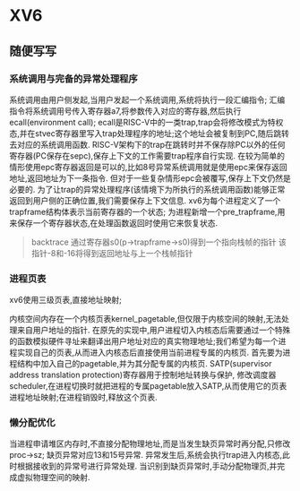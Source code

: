 # XV6
## 随便写写
### 系统调用与完备的异常处理程序

系统调用由用户侧发起,当用户发起一个系统调用,系统将执行一段汇编指令;
汇编指令将系统调用号传入寄存器a7,将参数传入对应的寄存器,然后执行ecall(environment call);
ecall是RISC-V中的一类trap,trap会将修改模式为特权态,并在stvec寄存器里写入trap处理程序的地址;这个地址会被复制到PC,随后跳转去对应的系统调用函数.
RISC-V架构下的trap在跳转时并不保存除PC以外的任何寄存器(PC保存在sepc),保存上下文的工作需要trap程序自行实现.
在较为简单的情形使用epc寄存器返回是可以的,比如8号异常系统调用就是使用epc来保存返回地址,返回地址为下一条指令.
但对于一些复杂情形epc会被覆写,保存上下文仍然是必要的.
为了让trap的异常处理程序(该情境下为所执行的系统调用函数)能够正常返回到用户侧的正确位置,我们需要保存上下文信息.
xv6为每个进程定义了一个trapframe结构体表示当前寄存器的一个状态;
为进程新增一个pre_trapframe,用来保存一个寄存器状态,在处理函数返回时使用它来恢复状态.

>backtrace
通过寄存器s0(p->trapframe->s0)得到一个指向栈帧的指针
该指针-8和-16将得到返回地址与上一个栈帧指针

### 进程页表

xv6使用三级页表,直接地址映射;

内核空间内存在一个内核页表kernel_pagetable,但仅限于内核空间的映射,无法处理来自用户地址的指针.
在原先的实现中,用户进程切入内核态后需要通过一个特殊的函数模拟硬件寻址来翻译出用户地址对应的真实物理地址;我们希望为每一个进程实现自己的页表,从而进入内核态后直接使用当前进程专属的内核页.
首先要为进程结构中加入自己的pagetable,并为其分配专属的内核页.
SATP(supervisor address translation protection)寄存器用于控制地址转换与保护,
修改调度器scheduler,在进程切换时就把进程的专属pagetable放入SATP,从而使用它的页表进程地址映射;在进程销毁时,释放这个页表.

### 懒分配优化

当进程申请堆区内存时,不直接分配物理地址,而是当发生缺页异常时再分配,只修改proc->sz;
缺页异常对应13和15号异常.
异常发生后,系统会执行trap进入内核态,此时根据接收到的异常号进行异常处理.
当识别到缺页异常时,手动分配物理页,并完成虚拟物理空间的映射.

